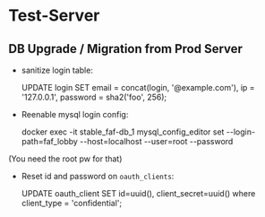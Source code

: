 # Test-Server

## DB Upgrade / Migration from Prod Server

* sanitize login table:

    UPDATE login SET email = concat(login, '@example.com'), ip = '127.0.0.1', password = sha2('foo', 256);

* Reenable mysql login config:

    docker exec -it stable_faf-db_1 mysql_config_editor set --login-path=faf_lobby --host=localhost --user=root --password

(You need the root pw for that)

* Reset id and password on `oauth_clients`:

    UPDATE oauth_client SET id=uuid(), client_secret=uuid() where client_type = 'confidential';
